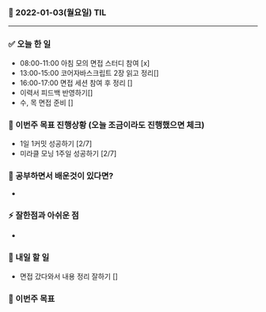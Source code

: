 ### 📆 2022-01-03(월요일) TIL

---

### ✅ 오늘 한 일

- 08:00-11:00 아침 모의 면접 스터디 참여 [x]
- 13:00-15:00 코어자바스크립트 2장 읽고 정리[]
- 16:00-17:00 면접 세션 참여 후 정리 []
- 이력서 피드백 반영하기[]
- 수, 목 면접 준비 []

### 🐎 이번주 목표 진행상황 (오늘 조금이라도 진행했으면 체크)

- 1일 1커밋 성공하기 [2/7]
- 미라클 모닝 1주일 성공하기 [2/7]

### 🤔 공부하면서 배운것이 있다면?

-

### ⚡ 잘한점과 아쉬운 점

-

### 🚀 내일 할 일

- 면접 갔다와서 내용 정리 잘하기 []

### 🎯 이번주 목표
